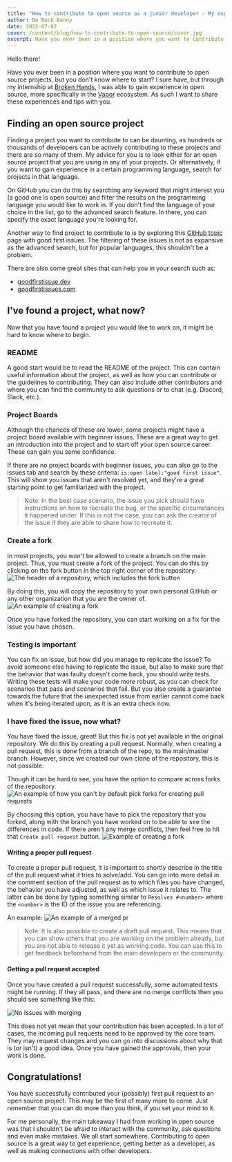 ```yaml
---
title: "How to contribute to open source as a junior developer - My experience"
author: De Bock Benny
date: 2022-07-02
cover: /content/blog/how-to-contribute-to-open-source/cover.jpg
excerpt: Have you ever been in a position where you want to contribute to open source projects, but you don't know where to start? I sure have, but through my internship at [Broken Hands](https://www.brokenhands.io/), I was able to gain experience in open source, more specifically in the [Vapor](https://github.com/vapor/vapor) ecosystem. As such I want to share these experiences and tips with you.
---
```

Hello there!

Have you ever been in a position where you want to contribute to open source projects, but you don't know where to start? I sure have, but through my internship at [Broken Hands](https://www.brokenhands.io/), I was able to gain experience in open source, more specifically in the [Vapor](https://github.com/vapor/vapor) ecosystem. As such I want to share these experiences and tips with you.

## Finding an open source project

Finding a project you want to contribute to can be daunting, as hundreds or thousands of developers can be actively contributing to these projects and there are so many of them. My advice for you is to look either for an open source project that you are using in any of your projects. Or alternatively, if you want to gain experience in a certain programming language, search for projects in that language.

On GitHub you can do this by searching any keyword that might interest you (a good one is open source) and filter the results on the programming language you would like to work in. If you don't find the language of your choice in the list, go to the advanced search feature. In there, you can specify the exact language you're looking for. 

Another way to find project to contribute to is by exploring this [GitHub topic](https://github.com/topics/good-first-issue) page with good first issues. The filtering of these issues is not as expansive as the advanced search, but for popular languages, this shouldn't be a problem.

There are also some great sites that can help you in your search such as:
- [goodfirstissue.dev](https://goodfirstissue.dev/) 
- [goodfirstissues.com](https://goodfirstissues.com/) 

## I've found a project, what now?

Now that you have found a project you would like to work on, it might be hard to know where to begin.

### README

A good start would be to read the README of the project. This can contain useful information about the project, as well as how you can contribute or the guidelines to contributing. They can also include other contributors and where you can find the community to ask questions or to chat (e.g. Discord, Slack, etc.).

### Project Boards

Although the chances of these are lower, some projects might have a project board available with beginner issues. These are a great way to get an introduction into the project and to start off your open source career. These can gain you some confidence.

If there are no project boards with beginner issues, you can also go to the issues tab and search by these criteria: `is:open label:"good first issue"`. This will show you issues that aren't resolved yet, and they're a great starting point to get familiarized with the project.

> Note: In the best case scenario, the issue you pick should have instructions on how to recreate the bug, or the specific circumstances it happened under. If this is not the case, you can ask the creator of the issue if they are able to share how to recreate it.

### Create a fork

In most projects, you won't be allowed to create a branch on the main project. Thus, you must create a fork of the project. You can do this by clicking on the fork button in the top right corner of the repository.
![The header of a repository, which includes the fork button](https://dev-to-uploads.s3.amazonaws.com/uploads/articles/3kzhowtsumaswu55u478.png)

By doing this, you will copy the repository to your own personal GitHub or any other organization that you are the owner of.
![An example of creating a fork](https://dev-to-uploads.s3.amazonaws.com/uploads/articles/6saxrhvrkygckl6vvbpk.png)

Once you have forked the repository, you can start working on a fix for the issue you have chosen.

### Testing is important

You can fix an issue, but how did you manage to replicate the issue? To avoid someone else having to replicate the issue, but also to make sure that the behavior that was faulty doesn't come back, you should write tests. Writing these tests will make your code more robust, as you can check for scenarios that pass and scenarios that fail. But you also create a guarantee towards the future that the unexpected issue from earlier cannot come back when it's being iterated upon, as it is an extra check now.

### I have fixed the issue, now what?

You have fixed the issue, great! But this fix is not yet available in the original repository. We do this by creating a pull request. Normally, when creating a pull request, this is done from a branch of the repo, to the main/master branch. However, since we created our own clone of the repository, this is not possible.  

Though it can be hard to see, you have the option to compare across forks of the repository.
![An example of how you can't by default pick forks for creating pull requests](https://dev-to-uploads.s3.amazonaws.com/uploads/articles/hzhbh8tkfl3sdfwi6pwj.png)

By choosing this option, you have have to pick the repository that you forked, along with the branch you have worked on to be able to see the differences in code. If there aren't any merge conflicts, then feel free to hit that `Create pull request` button.
![Example of creating a fork](https://dev-to-uploads.s3.amazonaws.com/uploads/articles/5so7ex4bilqrhh60ypgw.png)

#### Writing a proper pull request

To create a proper pull request, it is important to shortly describe in the title of the pull request what it tries to solve/add. You can go into more detail in the comment section of the pull request as to which files you have changed, the behavior you have adjusted, as well as which issue it relates to. The latter can be done by typing something similar to `Resolves #<number>` where the `<number>` is the ID of the issue you are referencing.

An example:
![An example of a merged pr](https://dev-to-uploads.s3.amazonaws.com/uploads/articles/vz3579zzyo5lb3tvuhvd.png)
 
> Note: It is also possible to create a draft pull request. This means that you can show others that you are working on the problem already, but you are not able to release it yet as working code. You can use this to get feedback beforehand from the main developers or the community.

#### Getting a pull request accepted

Once you have created a pull request successfully, some automated tests might be running. If they all pass, and there are no merge conflicts then you should see something like this:

![No Issues with merging](https://dev-to-uploads.s3.amazonaws.com/uploads/articles/4hut3pj4xgmfjx7qijsf.png)

This does not yet mean that your contribution has been accepted. In a lot of cases, the incoming pull requests need to be approved by the core team. They may request changes and you can go into discussions about why that is (or isn't) a good idea. Once you have gained the approvals, then your work is done.
 
## Congratulations!

You have successfully contributed your (possibly) first pull request to an open source project. This may be the first of many more to come. Just remember that you can do more than you think, if you set your mind to it. 

For me personally, the main takeaway I had from working in open source was that I shouldn't be afraid to interact with the community, ask questions and even make mistakes. We all start somewhere. Contributing to open source is a great way to get experience, getting better as a developer, as well as making connections with other developers.
